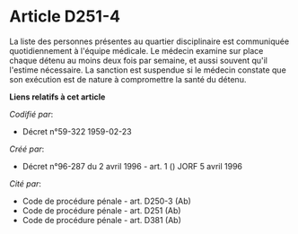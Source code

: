 # Article D251-4

La liste des personnes présentes au quartier disciplinaire est communiquée quotidiennement à l'équipe médicale. Le médecin
examine sur place chaque détenu au moins deux fois par semaine, et aussi souvent qu'il l'estime nécessaire. La sanction est
suspendue si le médecin constate que son exécution est de nature à compromettre la santé du détenu.

**Liens relatifs à cet article**

_Codifié par_:

  - Décret n°59-322 1959-02-23

_Créé par_:

  - Décret n°96-287 du 2 avril 1996 - art. 1 () JORF 5 avril 1996

_Cité par_:

  - Code de procédure pénale - art. D250-3 (Ab)
  - Code de procédure pénale - art. D251 (Ab)
  - Code de procédure pénale - art. D381 (Ab)
